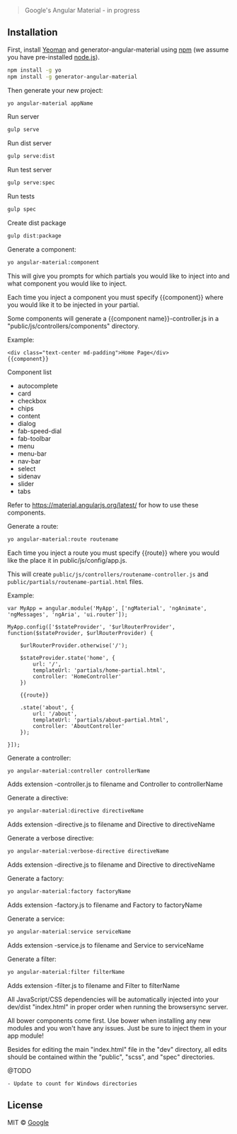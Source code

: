 
> Google&#39;s Angular Material - in progress

## Installation

First, install [Yeoman](http://yeoman.io) and generator-angular-material using [npm](https://www.npmjs.com/) (we assume you have pre-installed [node.js](https://nodejs.org/)).

```bash
npm install -g yo
npm install -g generator-angular-material
```

Then generate your new project:

```bash
yo angular-material appName
```

Run server


```bash
gulp serve
```

Run dist server


```bash
gulp serve:dist
```

Run test server


```bash
gulp serve:spec
```

Run tests


```bash
gulp spec
```

Create dist package


```bash
gulp dist:package
```

Generate a component:

```bash
yo angular-material:component
```

This will give you prompts for which partials you would like to inject into and what component you would like to inject.

Each time you inject a component you must specify {{component}} where you would like it to be injected in your partial.

Some components will generate a {{component name}}-controller.js in a "public/js/controllers/components" directory.

Example:

```
<div class="text-center md-padding">Home Page</div>
{{component}}
```

Component list
- autocomplete
- card
- checkbox
- chips
- content
- dialog
- fab-speed-dial
- fab-toolbar
- menu
- menu-bar
- nav-bar
- select
- sidenav
- slider
- tabs

Refer to https://material.angularjs.org/latest/ for how to use these components.

Generate a route:

```bash
yo angular-material:route routename
```

Each time you inject a route you must specify {{route}} where you would like the place it in public/js/config/app.js.

This will create ```public/js/controllers/routename-controller.js``` and ```public/partials/routename-partial.html``` files.

Example:

```
var MyApp = angular.module('MyApp', ['ngMaterial', 'ngAnimate', 'ngMessages', 'ngAria', 'ui.router']);

MyApp.config(['$stateProvider', '$urlRouterProvider', function($stateProvider, $urlRouterProvider) {

    $urlRouterProvider.otherwise('/');

    $stateProvider.state('home', {
        url: '/',
        templateUrl: 'partials/home-partial.html',
        controller: 'HomeController'
    })

	{{route}}

    .state('about', {
        url: '/about',
        templateUrl: 'partials/about-partial.html',
        controller: 'AboutController'
    });

}]);
```

Generate a controller:

```bash
yo angular-material:controller controllerName
```

Adds extension -controller.js to filename and Controller to controllerName

Generate a directive:

```bash
yo angular-material:directive directiveName
```

Adds extension -directive.js to filename and Directive to directiveName


Generate a verbose directive:

```bash
yo angular-material:verbose-directive directiveName
```

Adds extension -directive.js to filename and Directive to directiveName


Generate a factory:

```bash
yo angular-material:factory factoryName
```

Adds extension -factory.js to filename and Factory to factoryName


Generate a service:

```bash
yo angular-material:service serviceName 
```

Adds extension -service.js to filename and Service to serviceName

Generate a filter:

```bash
yo angular-material:filter filterName
```

Adds extension -filter.js to filename and Filter to filterName


All JavaScript/CSS dependencies will be automatically injected into your dev/dist "index.html" in proper order when running the browsersync server.

All bower components come first. Use bower when installing any new modules and you won't have any issues. Just be sure to inject them in your app module!

Besides for editing the main "index.html" file in the "dev" directory, all edits should be contained within the "public", "scss", and "spec" directories.

@TODO 

	- Update to count for Windows directories

## License

MIT © [Google](https://github.com/iansawyerva)


[npm-image]: https://badge.fury.io/js/generator-angular-material.svg
[npm-url]: https://npmjs.org/package/generator-angular-material
[daviddm-image]: https://david-dm.org/iansawyerva/generator-angular-material.svg?theme=shields.io
[daviddm-url]: https://david-dm.org/iansawyerva/generator-angular-material
